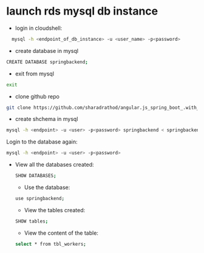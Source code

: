 # launch rds mysql db instance 

- login in cloudshell:
```sh
  mysql -h <endpoint_of_db_instance> -u <user_name> -p<password>
``` 
- create database in mysql 
```sh
CREATE DATABASE springbackend;
```
- exit from mysql
```sh
exit
```
- clone github repo 
```sh
git clone https://github.com/sharadrathod/angular.js_spring_boot_.with_Dockerfile.git
``` 
- create shchema in mysql 
```sh
mysql -h <endpoint> -u <user> -p<password> springbackend < springbackend.sql 
```
Login to the database again:
```sh
mysql -h <endpoint> -u <user> -p<password> 
```
- View all the databases created:
  ```sh
  SHOW DATABASES;
  ```
  - Use the database:
  ```sh
  use springbackend;
  ```
  - View the tables created:
  ```sh
  SHOW tables;
  ```
  - View the content of the table:
  ```sh
  select * from tbl_workers;
  ```